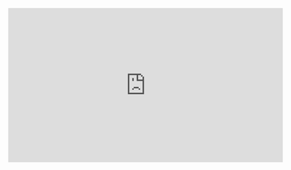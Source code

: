 <iframe width="560" height="315" src="https://www.youtube.com/embed/o1taAn8dktg" frameborder="0" allow="accelerometer; autoplay; clipboard-write; encrypted-media; gyroscope; picture-in-picture" allowfullscreen></iframe>